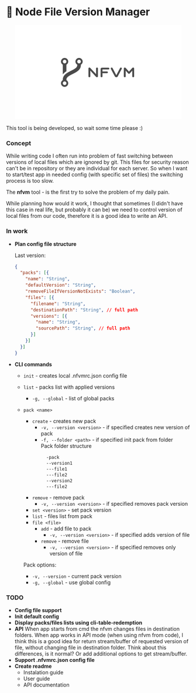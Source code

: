 # :traffic_light: Node File Version Manager

<p align="center">
  <img height="256" src="logo.png?raw=true">
</p>

This tool is being developed, so wait some time please :)

### Concept

While writing code I often run into problem of fast switching between versions of local files which are ignored by git. This files for security reason can't be in repository or they are individual for each server.
So when I want to start/test app in needed config (with specific set of files) the switching process is too slow.

The **nfvm** tool - is the first try to solve the problem of my daily pain.

While planning how would it work, I thought that sometimes (I didn't have this case in real life, but probably it can be) we need to control version of local files from our code, therefore it is a good idea to write an API. 

### In work

- **Plan config file structure**

  Last version:
  ```json
  {
    "packs": [{
      "name": "String",
      "defaultVersion": "String",
      "removeFileIfVersionNotExists": "Boolean",
      "files": [{
        "filename": "String",
        "destinationPath": "String", // full path
        "versions": [{
          "name": "String",
          "sourcePath": "String", // full path
        }]
      }]
    }]
  }
  ```
- **CLI commands**
  - `init` - creates local .nfvmrc.json config file
  - `list` - packs list with applied versions
    - `-g, --global` - list of global packs
  - `pack <name>`
    - `create` - creates new pack
      - `-v, --version <version>` - if specified creates new version of pack
      - `-f, --folder <path>` - if specified init pack from folder  
        Pack folder structure
        ```
          -pack
          --version1
          ---file1
          ---file2
          --version2
          ---file2
        ```
    - `remove` - remove pack
      - `-v, --version <version>` - if specified removes pack version
    - `set <version>` - set pack version
    - `list` - files list from pack
    - `file <file>`
      - `add` - add file to pack
        - `-v, --version <version>` - if specified adds version of file
      - `remove` - remove file
        - `-v, --version <version>` - if specified removes only version of file

    Pack options:
    - `-v, --version` - current pack version
    - `-g, --global` - use global config
### TODO
- **Config file support**
- **Init default config**
- **Display packs/files lists using cli-table-redemption**
- **API**
  When app starts from cmd the nfvm changes files in destination folders.
  When app works in API mode (when using nfvm from code), I think this is a good idea for return stream/buffer of requested version of file, without changing file in destination folder.
  Think about this differences, is it normal? Or add additional options to get stream/buffer.
- **Support .nfvmrc.json config file**
- **Create readme**
  - Instalation guide
  - User guide
  - API documentation
  